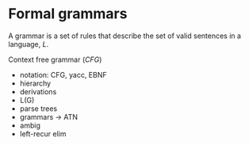# Formal grammars

A grammar is a set of rules that describe the set of valid sentences in a language, $L$.

Context free grammar (*CFG*)

* notation: CFG, yacc, EBNF
*	hierarchy
*	derivations
*	L(G)
*	parse trees
*	grammars -> ATN
*	ambig
*	left-recur elim